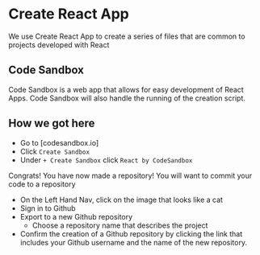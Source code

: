 # Create React App
We use Create React App to create a series of files that are common to projects developed with React

## Code Sandbox
Code Sandbox is a web app that allows for easy development of React Apps. Code Sandbox will also handle the running of the creation script.

## How we got here
 - Go to [codesandbox.io]
 - Click `Create Sandbox`
 - Under `+ Create Sandbox` click `React by CodeSandbox`

Congrats! You have now made a repository!
You will want to commit your code to a repository
 - On the Left Hand Nav, click on the image that looks like a cat
 - Sign in to Github
 - Export to a new Github repository
   - Choose a repository name that describes the project
 - Confirm the creation of a Github repository by clicking the link that includes your Github username and the name of the new repository.
